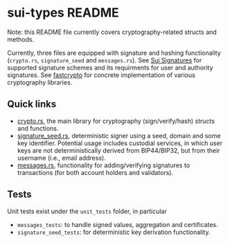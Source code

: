 # sui-types README

Note: this README file currently covers cryptography-related structs and methods.

Currently, three files are equipped with signature and hashing functionality (`crypto.rs`, `signature_seed` and
`messages.rs`). See [Sui Signatures](../../../docs/content/concepts/cryptography/transaction-auth/signatures.mdx) for supported signature schemes and its requirments for user and authority signatures. See [fastcrypto](https://github.com/MystenLabs/fastcrypto) for concrete implementation of various cryptography libraries.

## Quick links

- [crypto.rs](crypto.rs), the main library for cryptography (sign/verify/hash) structs and functions.
- [signature_seed.rs](signature_seed.rs), deterministic signer using a seed, domain and some key identifier. Potential
  usage includes custodial services, in which user keys are not deterministically derived from BIP44/BIP32, but from their
  username (i.e., email address).
- [messages.rs](messages.rs), functionality for adding/verifying signatures to transactions (for both account holders
  and validators).

## Tests

Unit tests exist under the `unit_tests` folder, in particular

- `messages_tests`: to handle signed values, aggregation and certificates.
- `signature_seed_tests`: for deterministic key derivation functionality.
